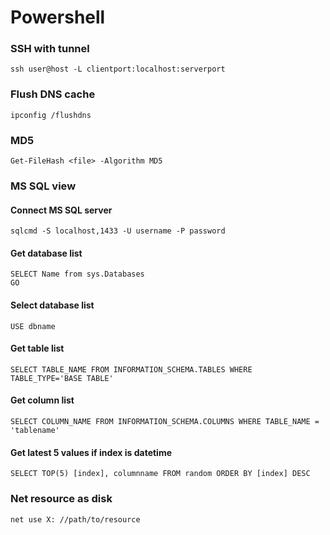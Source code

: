 # Powershell  

### SSH with tunnel
```
ssh user@host -L clientport:localhost:serverport
```
### Flush DNS cache
```
ipconfig /flushdns
```
### MD5
```
Get-FileHash <file> -Algorithm MD5
```
### MS SQL view
#### Connect MS SQL server
```
sqlcmd -S localhost,1433 -U username -P password  
```
#### Get database list
```
SELECT Name from sys.Databases  
GO  
```
#### Select database list
```
USE dbname
```
#### Get table list
```
SELECT TABLE_NAME FROM INFORMATION_SCHEMA.TABLES WHERE TABLE_TYPE='BASE TABLE'
```
#### Get column list
```
SELECT COLUMN_NAME FROM INFORMATION_SCHEMA.COLUMNS WHERE TABLE_NAME = 'tablename'
```
#### Get latest 5 values if index is datetime
```
SELECT TOP(5) [index], columnname FROM random ORDER BY [index] DESC
```

### Net resource as disk
```
net use X: //path/to/resource
```
